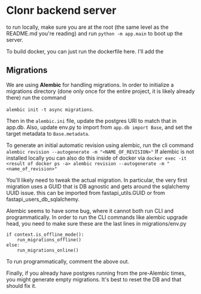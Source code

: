 # Clonr backend server

to run locally, make sure you are at the root (the same level as the README.md you're reading) and run `python -m app.main` to boot up the server.

To build docker, you can just run the dockerfile here. I'll add the


## Migrations

We are using __Alembic__ for handling migrations. In order to initialize a migrations directory (done only once for the entire project, it is likely already there) run the command

`alembic init -t async migrations`.

Then in the `alembic.ini` file, update the postgres URI to match that in app.db. Also, update env.py to import from `app.db import Base`, and set the target metadata to `Base.metadata`.

To generate an initial automatic revision using alembic, run the cli command `alembic revision --autogenerate -m "<NAME_OF_REVISION>"` If alembic is not installed locally you can also do this inside of docker via `docker exec -it <result of docker ps -a> alembic revision --autogenerate -m "<name_of_revision>"`

You'll likely need to tweak the actual migration. In particular, the very first migration uses a GUID that is DB agnostic and gets around the sqlalchemy UUID issue. this can be imported from fastapi_utils.GUID or from fastapi_users_db_sqlalchemy.

Alembic seems to have some bug, where it cannot both run CLI and programmatically. In order to run the CLI commands like alembic upgrade head, you need to make sure these are the last lines in migrations/env.py
```
if context.is_offline_mode():
    run_migrations_offline()
else:
    run_migrations_online()
```
To run programmatically, comment the above out.

Finally, if you already have postgres running from the pre-Alembic times, you might generate empty migrations. It's best to reset the DB and that should fix it.
